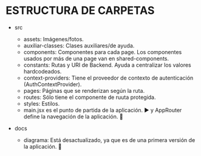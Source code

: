 # ESTRUCTURA DE CARPETAS

- src
    - assets: Imágenes/fotos.
    - auxiliar-classes: Clases auxiliares/de ayuda.
    - components: Componentes para cada page. Los componentes usados por más de una page van en shared-components.
    - constants: Rutas y URI de Backend. Ayuda a centralizar los valores hardcodeados.
    - context-providers: Tiene el proveedor de contexto de autenticación (AuthContextProvider).
    - pages: Páginas que se renderizan según la ruta.
    - routes: Sólo tiene el componente de ruuta protegida.
    - styles: Estilos.
    - main.jsx es el punto de partida de la aplicación. :arrow_forward: y AppRouter define la navegación de la aplicación. :ship:

- docs
    - diagrama: Está desactualizado, ya que es de una primera versión de la aplicación. :eyes: